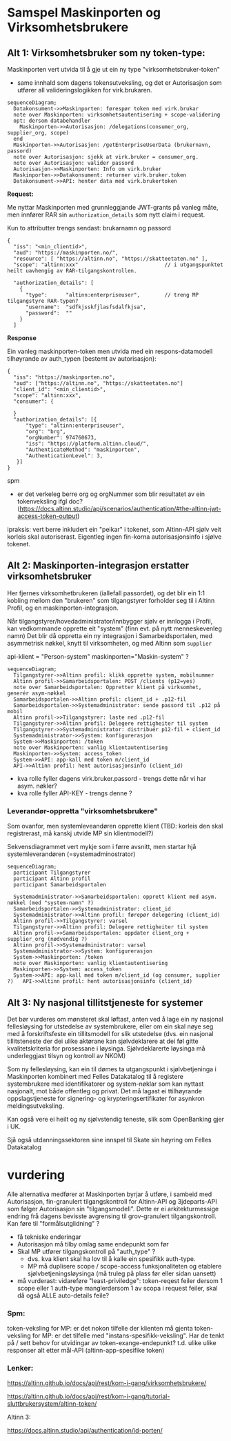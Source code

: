 # Samspel Maskinporten og Virksomhetsbrukere


## Alt 1:  Virksomhetsbruker som ny token-type:

Maskinporten vert utvida til å gje ut ein ny type "virksomhetsbruker-token"
* same innhald som dagens tokensutveksling, og det er Autorisasjon som utfører all valideringslogikken for virk.brukaren.

```mermaid
sequenceDiagram;
  Datakonsument->>Maskinporten: førespør token med virk.brukar
  note over Maskinporten: virksomhetsautentisering + scope-validering
  opt: dersom databehandler
    Maskinporten->>Autorisasjon: /delegations(consumer_org, supplier_org, scope)
  end
  Maskinporten->>Autorisasjon: /getEnterpriseUserData (brukernavn, passord)
  note over Autorisasjon: sjekk at virk.bruker = consumer_org.
  note over Autorisasjon: valider passord
  Autorisasjon->>Maskinporten: Info om virk.bruker
  Maskinporten->>Datakonsument: returner virk.bruker.token
  Datakonsument->>API: henter data med virk.brukertoken
```

**Request:**

Me nyttar Maskinporten med grunnleggjande JWT-grants på vanleg måte, men innfører RAR sin `authorization_details` som nytt claim i request.

Kun to attributter trengs sendast:  brukarnamn og passord

```
{
  "iss": "<min_clientid>",
  "aud": "https://maskinporten.no/",
  "resource": [ "https://altinn.no", "https://skatteetaten.no" ],
  "scope": "altinn:xxx"                            // i utgangspunktet heilt uavhengig av RAR-tilgangskontrollen.

  "authorization_details": [
    {
      "type":      "altinn:enterpriseuser",        // treng MP tilgangstyre RAR-typen?
      "username":  "sdfkjsskfjlasfsdalfkjsa",
      "password":  ""
    }
  ]

```

**Response**

Ein vanleg maskinporten-token men utvida med ein respons-datamodell tilhøyrande av auth_typen (bestemt av autorisasjon):

```
{
  "iss": "https://maskinporten.no",
  "aud": ["https://altinn.no", "https://skatteetaten.no"]
  "client_id": "<min_clientid>",
  "scope": "altinn:xxx",
  "consumer": {

  }
  "authorization_details": [{
      "type": "altinn:enterpriseuser",
      "org": "brg",
      "orgNumber": 974760673,
      "iss": "https://platform.altinn.cloud/",
      "AuthenticateMethod": "maskinporten",
      "AuthenticationLevel": 3,
   }]
}
```

spm
* er det verkeleg berre org og orgNummer som blir resultatet av ein tokenveksling ifgl doc? (https://docs.altinn.studio/api/scenarios/authentication/#the-altinn-jwt-access-token-output)

ipraksis: vert berre inkludert ein "peikar" i tokenet, som Altinn-API sjølv veit korleis skal autoriserast. Eigentleg ingen fin-korna autorisasjonsinfo i sjølve tokenet.


## Alt 2: Maskinporten-integrasjon erstatter virksomhetsbruker

Her fjernes virksomhetbrukeren (iallefall passordet), og det blir ein 1:1 kobling mellom den "brukeren" som tilgangstyrer forholder seg til i Altinn Profil, og en maskinporten-integrasjon.

Når tilgangstyrer/hovedadministrator/innbygger sjølv er innlogga i Profil, kan vedkommande opprette eit "system" (finn evt. på nytt menneskevenleg namn)
Det blir då oppretta ein ny integrasjon i Samarbeidsportalen, med asymmetrisk nøkkel, knytt til virksomheten, og med Altinn som `supplier`

api-klient = "Person-system"
maskinporten="Maskin-system" ?

```mermaid
sequenceDiagram;
  Tilgangstyrer->>Altinn profil: klikk opprette system, mobilnummer
  Altinn profil->>Samarbeidsportalen: POST /clients (p12=yes)
  note over Samarbeidsportalen: Oppretter klient på virksomhet, generér asym-nøkkel
  Samarbeidsportalen->>Altinn profil: client_id + .p12-fil
  Samarbeidsportalen->>Systemadministrator: sende passord til .p12 på mobil
  Altinn profil->>Tilgangstyrer: laste ned .p12-fil  
  Tilgangstyrer->>Altinn profil: Delegere rettigheiter til system
  Tilgangstyrer->>Systemadministrator: distribuér p12-fil + client_id
  Systemadministrator->>System: konfigurerasjon
  System->>Maskinporten: /token
  note over Maskinporten: vanlig klientautentisering
  Maskinporten->>System: access_token
  System->>API: app-kall med token m/client_id
  API->>Altinn profil: hent autorisasjonsinfo (client_id)
```

* kva rolle fyller dagens virk.bruker.passord - trengs dette når vi har asym. nøkler?
* kva rolle fyller API-KEY - trengs denne ?


### Leverandør-oppretta "virksomhetsbrukere"

Som ovanfor, men systemleveandøren opprette klient (TBD: korleis den skal registrerast, må kanskj utvide MP sin klientmodell?)

Sekvensdiagrammet vert mykje som i førre avsnitt, men startar hjå systemleverandøren (=systemadminostrator)

```mermaid
sequenceDiagram;
  participant Tilgangstyrer
  participant Altinn profil
  participant Samarbeidsportalen

  Systemadministrator->>Samarbeidsportalen: opprett klient med asym. nøkkel (med "system-namn" ?)
  Samarbeidsportalen->>Systemadministrator: client_id
  Systemadministrator->>Altinn profil: førepør delegering (client_id)
  Altinn profil->>Tilgangstyrer: varsel
  Tilgangstyrer->>Altinn profil: Delegere rettigheiter til system
  Altinn profil->>Samarbeidsportalen: oppdater client_org + supplier_org (nødvendig ?)
  Altinn profil->>Systemadministrator: varsel
  Systemadministrator->>System: konfigurerasjon
  System->>Maskinporten: /token
  note over Maskinporten: vanlig klientautentisering
  Maskinporten->>System: access_token
  System->>API: app-kall med token m/client_id (og consumer, supplier ?)   API->>Altinn profil: hent autorisasjonsinfo (client_id)
```


## Alt 3: Ny nasjonal tillitstjeneste for systemer

Det bør vurderes om mønsteret skal løftast, anten ved å lage ein ny nasjonal fellesløysing for utstedelse av systembrukere, eller om ein skal nøye seg med å forskriftsfeste ein tillitsmodell for slik utstedelse (dvs. ein nasjonal tillitsteneste der dei ulike aktørane kan sjølvdeklarere at dei føl gitte kvalitetskriteria for prosessane i løysinga. Sjølvdeklarerte løysinga må underleggjast tilsyn og kontroll av NKOM)

Som ny fellesløysing, kan ein til dømes ta utgangspunkt i sjølvbetjeninga i Maskinporten kombinert med Felles Datakatalog til å registere systembrukere med identifikatorer og system-nøklar som kan nyttast nasjonalt, mot både offentleg og privat.  Det må lagast ei ttilhøyrande oppslagstjeneste for signering- og krypteringsertifikater for asynkron meldingsutveksling.

Kan også vere ei heilt og ny sjølvstendig teneste, slik som OpenBanking gjer i UK.

Sjå også utdanningssektoren sine innspel til Skate sin høyring om Felles Datakatalog



# vurdering

Alle alternativa medfører at Maskinporten byrjar å utføre, i sambeid med Autorisasjon, fin-granulert tilgangskontroll for Altinn-API og 3jdeparts-API som følger Autorisasjon sin "tilgangsmodell".   Dette er ei arkitekturmessige endring frå dagens bevisste avgrensing til grov-granulert tilgangskontroll.  Kan føre til "formålsutglidning" ?


* få tekniske enderingar
* Autorisasjon må tilby omlag same endepunkt som før
* Skal MP utfører tilgangskontroll på "auth_type" ?
  * dvs. kva klient skal ha lov til å kalle ein spesifikk auth-type.
  * MP må duplisere scope / scope-access funksjonaliteten og etablere sjølvbetjeningsløysinga (må truleg på plass før eller sidan uansett)
* må vurderast: vidareføre "least-priviledge": token-reqest feiler dersom 1 scope eller 1 auth-type manglerdersom 1 av scopa i request feiler, skal då også ALLE auto-details feile?



### Spm:

token-veksling for MP: er det nokon tilfelle der klienten må gjenta
token-veksling for MP: er det tilfelle med "instans-spesifikk-veksling".
Har de tenkt på / sett behov for utvidingar av token-exange-endepunkt?  t.d. ulike ulike responser alt etter mål-API (altinn-app-spesifike token)

### Lenker:

https://altinn.github.io/docs/api/rest/kom-i-gang/virksomhetsbrukere/

https://altinn.github.io/docs/api/rest/kom-i-gang/tutorial-sluttbrukersystem/altinn-token/

Altinn 3:

https://docs.altinn.studio/api/authentication/id-porten/
